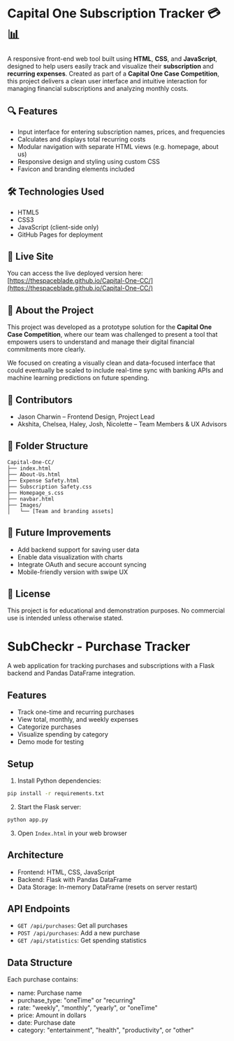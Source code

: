 # Capital One Subscription Tracker 💳📊

A responsive front-end web tool built using **HTML**, **CSS**, and **JavaScript**, designed to help users easily track and visualize their **subscription** and **recurring expenses**. Created as part of a **Capital One Case Competition**, this project delivers a clean user interface and intuitive interaction for managing financial subscriptions and analyzing monthly costs.

## 🔍 Features

- Input interface for entering subscription names, prices, and frequencies
- Calculates and displays total recurring costs
- Modular navigation with separate HTML views (e.g. homepage, about us)
- Responsive design and styling using custom CSS
- Favicon and branding elements included

## 🛠️ Technologies Used

- HTML5
- CSS3
- JavaScript (client-side only)
- GitHub Pages for deployment

## 🚀 Live Site

You can access the live deployed version here:  
[https://thespaceblade.github.io/Capital-One-CC/](https://thespaceblade.github.io/Capital-One-CC/)

## 🧠 About the Project

This project was developed as a prototype solution for the **Capital One Case Competition**, where our team was challenged to present a tool that empowers users to understand and manage their digital financial commitments more clearly.

We focused on creating a visually clean and data-focused interface that could eventually be scaled to include real-time sync with banking APIs and machine learning predictions on future spending.

## 👥 Contributors

- Jason Charwin – Frontend Design, Project Lead
- Akshita, Chelsea, Haley, Josh, Nicolette – Team Members & UX Advisors

## 📁 Folder Structure

```
Capital-One-CC/
├── index.html
├── About-Us.html
├── Expense Safety.html
├── Subscription Safety.css
├── Homepage_s.css
├── navbar.html
├── Images/
│   └── [Team and branding assets]
```

## 🧩 Future Improvements

- Add backend support for saving user data
- Enable data visualization with charts
- Integrate OAuth and secure account syncing
- Mobile-friendly version with swipe UX

## 📄 License

This project is for educational and demonstration purposes. No commercial use is intended unless otherwise stated.

# SubCheckr - Purchase Tracker

A web application for tracking purchases and subscriptions with a Flask backend and Pandas DataFrame integration.

## Features

- Track one-time and recurring purchases
- View total, monthly, and weekly expenses
- Categorize purchases
- Visualize spending by category
- Demo mode for testing

## Setup

1. Install Python dependencies:
```bash
pip install -r requirements.txt
```

2. Start the Flask server:
```bash
python app.py
```

3. Open `Index.html` in your web browser

## Architecture

- Frontend: HTML, CSS, JavaScript
- Backend: Flask with Pandas DataFrame
- Data Storage: In-memory DataFrame (resets on server restart)

## API Endpoints

- `GET /api/purchases`: Get all purchases
- `POST /api/purchases`: Add a new purchase
- `GET /api/statistics`: Get spending statistics

## Data Structure

Each purchase contains:
- name: Purchase name
- purchase_type: "oneTime" or "recurring"
- rate: "weekly", "monthly", "yearly", or "oneTime"
- price: Amount in dollars
- date: Purchase date
- category: "entertainment", "health", "productivity", or "other"